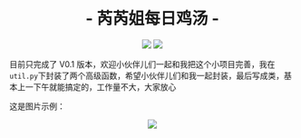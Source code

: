 <h1 align="center">- 芮芮姐每日鸡汤 -</h1>

<p align="center">
<img src="https://img.shields.io/badge/version-0.1-green.svg?longCache=true&style=for-the-badge">
<img src="https://img.shields.io/badge/license-Apache%202-blue.svg?longCache=true&style=for-the-badge">
</p>


目前只完成了 V0.1 版本，欢迎小伙伴儿们一起和我把这个小项目完善，我在 `util.py`下封装了两个高级函数，希望小伙伴儿们和我一起封装，最后写成类，基本上一下午就能搞定的，工作量不大，大家放心



这是图片示例：
<p align="center">
<img src="https://img.shields.io/badge/version-0.1-green.svg?longCache=true&style=for-the-badge">
</p>
